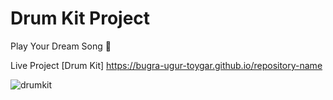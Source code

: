 # Drum Kit Project

Play Your Dream Song 🥁

Live Project
[Drum Kit] https://bugra-ugur-toygar.github.io/repository-name

![drumkit](https://github.com/user-attachments/assets/9de495e2-cce5-43db-945d-3ae97691c465)
